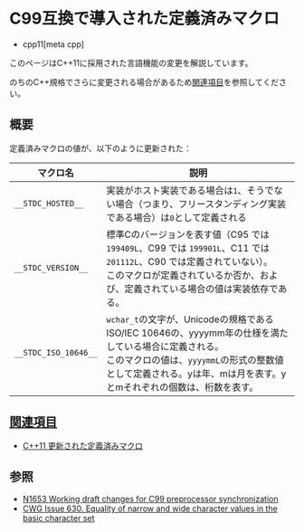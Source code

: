 # C99互換で導入された定義済みマクロ
* cpp11[meta cpp]

<!-- start lang caution -->

このページはC++11に採用された言語機能の変更を解説しています。

のちのC++規格でさらに変更される場合があるため[関連項目](#relative-page)を参照してください。

<!-- last lang caution -->

## 概要
定義済みマクロの値が、以下のように更新された：

| マクロ名          | 説明                    |
|-------------------|-------------------------|
| `__STDC_HOSTED__` | 実装がホスト実装である場合は`1`、そうでない場合（つまり、フリースタンディング実装である場合）は`0`として定義される |
| `__STDC_VERSION__` | 標準Cのバージョンを表す値（C95 では `199409L`、C99 では `199901L`、C11 では `201112L`、C90 では定義されていない）。<br/>このマクロが定義されているか否か、および、定義されている場合の値は実装依存である。 |
| `__STDC_ISO_10646__` | `wchar_t`の文字が、Unicodeの規格であるISO/IEC 10646の、yyyymm年の仕様を満たしている場合に定義される。<br/>このマクロの値は、`yyyymmL`の形式の整数値として定義される。yは年、mは月を表す。yとmそれぞれの個数は、桁数を表す。 |


## <a id="relative-page" href="#relative-page">関連項目</a>
- [C++11 更新された定義済みマクロ](predefined_macros.md)


## 参照
- [N1653 Working draft changes for C99 preprocessor synchronization](http://www.open-std.org/jtc1/sc22/wg21/docs/papers/2004/n1653.htm)
- [CWG Issue 630. Equality of narrow and wide character values in the basic character set](http://www.open-std.org/jtc1/sc22/wg21/docs/cwg_defects.html#630)